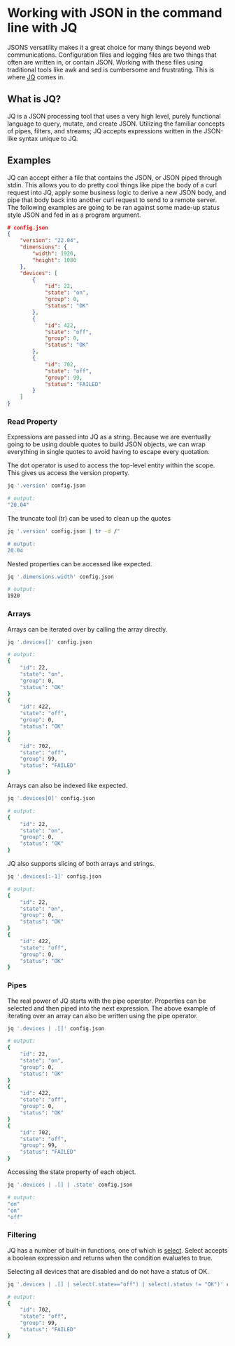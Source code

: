# Working with JSON in the command line with JQ
JSONS versatility makes it a great choice for many things beyond web communications. Configuration files and logging
files are two things that often are written in, or contain JSON. Working with these files using traditional tools like
awk and sed is cumbersome and frustrating. This is where [JQ](https://github.com/stedolan/jq) comes in.

## What is JQ?
JQ is a JSON processing tool that uses a very high level, purely functional language to query, mutate, and create JSON.
Utilizing the familiar concepts of pipes, filters, and streams; JQ accepts expressions written in the JSON-like syntax
unique to JQ.

## Examples
JQ can accept either a file that contains the JSON, or JSON piped through stdin. This allows you to do pretty cool
things like pipe the body of a curl request into JQ, apply some business logic to derive a new JSON body, and pipe that
body back into another curl request to send to a remote server. The following examples are going to be ran against some
made-up status style JSON and fed in as a program argument.
```JSON
# config.json
{
    "version": "22.04",
    "dimensions": {
        "width": 1920,
        "height": 1080
    },
    "devices": [
        {
            "id": 22,
            "state": "on",
            "group": 0,
            "status": "OK"
        },
        {
            "id": 422,
            "state": "off",
            "group": 0,
            "status": "OK"
        },
        {
            "id": 702,
            "state": "off",
            "group": 99,
            "status": "FAILED"
        }
    ]
}
```

### Read Property
Expressions are passed into JQ as a string. Because we are eventually going to be using double quotes to build JSON
objects, we can wrap everything in single quotes to avoid having to escape every quotation.

The dot operator is used to access the top-level entity within the scope. This gives us access the version property.
```bash
jq '.version' config.json

# output:
"20.04"
```

The truncate tool (tr) can be used to clean up the quotes
```bash
jq '.version' config.json | tr -d /"

# output:
20.04
```

Nested properties can be accessed like expected.
```bash
jq '.dimensions.width' config.json

# output:
1920
```

### Arrays
Arrays can be iterated over by calling the array directly.
```bash
jq '.devices[]' config.json

# output:
{
    "id": 22,
    "state": "on",
    "group": 0,
    "status": "OK"
}
{
    "id": 422,
    "state": "off",
    "group": 0,
    "status": "OK"
}
{
    "id": 702,
    "state": "off",
    "group": 99,
    "status": "FAILED"
}
```

Arrays can also be indexed like expected.
```bash
jq '.devices[0]' config.json

# output:
{
    "id": 22,
    "state": "on",
    "group": 0,
    "status": "OK"
}
```

JQ also supports slicing of both arrays and strings.
```bash
jq '.devices[:-1]' config.json

# output:
{
    "id": 22,
    "state": "on",
    "group": 0,
    "status": "OK"
}
{
    "id": 422,
    "state": "off",
    "group": 0,
    "status": "OK"
}
```

### Pipes
The real power of JQ starts with the pipe operator. Properties can be selected and then piped into the next expression.
The above example of iterating over an array can also be written using the pipe operator.
```bash
jq '.devices | .[]' config.json

# output:
{
    "id": 22,
    "state": "on",
    "group": 0,
    "status": "OK"
}
{
    "id": 422,
    "state": "off",
    "group": 0,
    "status": "OK"
}
{
    "id": 702,
    "state": "off",
    "group": 99,
    "status": "FAILED"
}
```

Accessing the state property of each object.
```bash
jq '.devices | .[] | .state' config.json

# output:
"on"
"on"
"off"
```

### Filtering
JQ has a number of built-in functions, one of which is [select](https://stedolan.github.io/jq/manual/#select(boolean_expression)).
Select accepts a boolean expression and returns when the condition evaluates to true.

Selecting all devices that are disabled and do not have a status of OK.
```bash
jq '.devices | .[] | select(.state=="off") | select(.status != "OK")' config.json

# output:
{
    "id": 702,
    "state": "off",
    "group": 99,
    "status": "FAILED"
}
```
